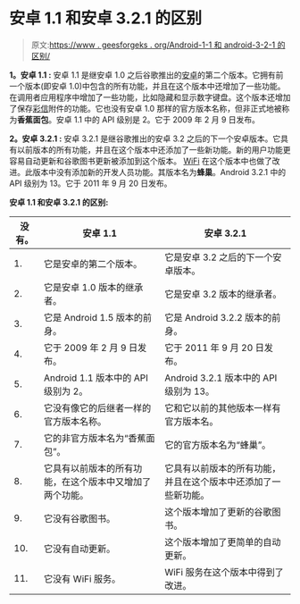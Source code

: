 # 安卓 1.1 和安卓 3.2.1 的区别

> 原文:[https://www . geesforgeks . org/Android-1-1 和 android-3-2-1 的区别/](https://www.geeksforgeeks.org/difference-between-android-1-1-and-android-3-2-1/)

**1。安卓 1.1 :**
安卓 1.1 是继安卓 1.0 之后谷歌推出的[安卓](https://www.geeksforgeeks.org/introduction-to-android-development/)的第二个版本。它拥有前一个版本(即安卓 1.0)中包含的所有功能，并且在这个版本中还增加了一些功能。在调用者应用程序中增加了一些功能，比如隐藏和显示数字键盘。这个版本还增加了保存[彩信](https://www.geeksforgeeks.org/what-is-mmsmultimedia-messaging-service/)附件的功能。它也没有安卓 1.0 那样的官方版本名称，但非正式地被称为**香蕉面包**。安卓 1.1 中的 API 级别是 2。它于 2009 年 2 月 9 日发布。

**2。安卓 3.2.1 :**
安卓 3.2.1 是继谷歌推出的安卓 3.2 之后的下一个安卓版本。它具有以前版本的所有功能，并且在这个版本中还添加了一些新功能。新的用户功能更容易自动更新和谷歌图书更新被添加到这个版本。 [WiFi](https://www.geeksforgeeks.org/basics-of-wi-fi/) 在这个版本中也做了改进。此版本中没有添加新的开发人员功能。其版本名为**蜂巢**。Android 3.2.1 中的 API 级别为 13。它于 2011 年 9 月 20 日发布。

**安卓 1.1 和安卓 3.2.1 的区别:**

<center>

| 没有。 | 安卓 1.1 | 安卓 3.2.1 |
| --- | --- | --- |
| 1. | 它是安卓的第二个版本。 | 它是安卓 3.2 之后的下一个安卓版本。 |
| 2. | 它是安卓 1.0 版本的继承者。 | 它是安卓 3.2 版本的继承者。 |
| 3. | 它是 Android 1.5 版本的前身。 | 它是 Android 3.2.2 版本的前身。 |
| 4. | 它于 2009 年 2 月 9 日发布。 | 它于 2011 年 9 月 20 日发布。 |
| 5. | Android 1.1 版本中的 API 级别为 2。 | Android 3.2.1 版本中的 API 级别为 13。 |
| 6. | 它没有像它的后继者一样的官方版本名称。 | 它和它以前的其他版本一样有官方版本名。 |
| 7. | 它的非官方版本名为“香蕉面包”。 | 它的官方版本名为“蜂巢”。 |
| 8. | 它具有以前版本的所有功能，在这个版本中又增加了两个功能。 | 它具有以前版本的所有功能，并且在这个版本中还添加了一些新功能。 |
| 9. | 它没有谷歌图书。 | 这个版本增加了更新的谷歌图书。 |
| 10. | 它没有自动更新。 | 这个版本增加了更简单的自动更新。 |
| 11. | 它没有 WiFi 服务。 | WiFi 服务在这个版本中得到了改进。 |

</center>